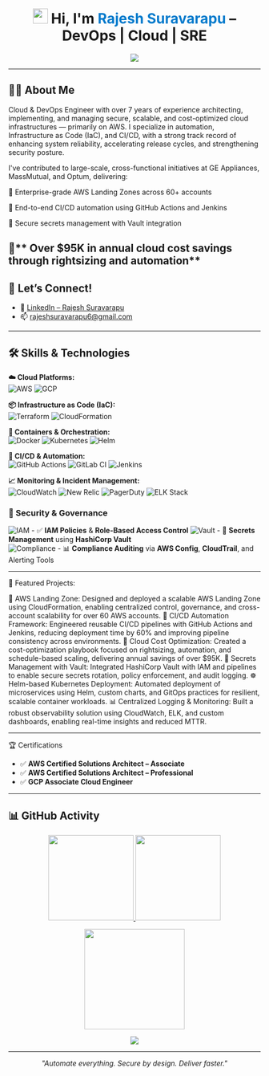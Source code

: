 <h1 align="center">
  <img src="https://github.githubassets.com/images/icons/emoji/unicode/1f44b.png" width="30" /> 
  Hi, I'm <span style="color:#007ACC;">Rajesh Suravarapu</span> – DevOps | Cloud | SRE
</h1>

<p align="center">
  <img src="https://readme-typing-svg.demolab.com?font=Fira+Code&duration=2500&pause=1000&center=true&width=500&lines=Cloud+%7C+DevOps+%7C+SRE+Engineer;AWS+%7C+GCP+%7C+Terraform+%7C+CI%2FCD;AWS+Landing+Zones+%26+Terraform+Expert;Automate+Everything+%F0%9F%9A%80;Secure+By+Design+%F0%9F%94%92;Deliver+Faster+%E2%9C%85" />
</p>


---

## 🧑‍💼 About Me

Cloud & DevOps Engineer with over 7 years of experience architecting, implementing, and managing secure, scalable, and cost-optimized cloud infrastructures — primarily on AWS. I specialize in automation, Infrastructure as Code (IaC), and CI/CD, with a strong track record of enhancing system reliability, accelerating release cycles, and strengthening security posture.

I've contributed to large-scale, cross-functional initiatives at GE Appliances, MassMutual, and Optum, delivering:

🔹 Enterprise-grade AWS Landing Zones across 60+ accounts

🔹 End-to-end CI/CD automation using GitHub Actions and Jenkins

🔹 Secure secrets management with Vault integration

🔹** Over $95K in annual cloud cost savings through rightsizing and automation**
---

## 🤝 Let’s Connect!

- 💼 [LinkedIn – Rajesh Suravarapu](https://www.linkedin.com/in/rajesh-suravarapu)
- 📫 [rajeshsuravarapu6@gmail.com](mailto:rajeshsuravarapu6@gmail.com)

---

## 🛠️ Skills & Technologies

**☁️ Cloud Platforms:**  
![AWS](https://img.shields.io/badge/AWS-232F3E?style=flat&logo=amazonaws&logoColor=white)
![GCP](https://img.shields.io/badge/GCP-4285F4?style=flat&logo=googlecloud&logoColor=white)

**📦 Infrastructure as Code (IaC):**  
![Terraform](https://img.shields.io/badge/Terraform-7B42BC?style=flat&logo=terraform)
![CloudFormation](https://img.shields.io/badge/CloudFormation-FF4F8B?style=flat&logo=amazonaws)

**🐳 Containers & Orchestration:**  
![Docker](https://img.shields.io/badge/Docker-2496ED?style=flat&logo=docker)
![Kubernetes](https://img.shields.io/badge/Kubernetes-326CE5?style=flat&logo=kubernetes)
![Helm](https://img.shields.io/badge/Helm-0F1689?style=flat&logo=helm)

**🔁 CI/CD & Automation:**  
![GitHub Actions](https://img.shields.io/badge/GitHub_Actions-2088FF?style=flat&logo=githubactions)
![GitLab CI](https://img.shields.io/badge/GitLab_CI-FC6D26?style=flat&logo=gitlab)
![Jenkins](https://img.shields.io/badge/Jenkins-D24939?style=flat&logo=jenkins)

**📈 Monitoring & Incident Management:**  
![CloudWatch](https://img.shields.io/badge/CloudWatch-FF9900?style=flat&logo=amazonaws)
![New Relic](https://img.shields.io/badge/NewRelic-008C99?style=flat&logo=newrelic)
![PagerDuty](https://img.shields.io/badge/PagerDuty-54C236?style=flat&logo=pagerduty)
![ELK Stack](https://img.shields.io/badge/ELK-005571?style=flat&logo=elasticstack)

### 🔐 Security & Governance

![IAM](https://img.shields.io/badge/IAM-Role%20Based%20Access-blue?style=flat&logo=amazonaws&logoColor=white) - ✅ **IAM Policies** & **Role-Based Access Control**
![Vault](https://img.shields.io/badge/Vault-Secrets%20Management-orange?style=flat&logo=hashicorp&logoColor=white) - 🔐 **Secrets Management** using **HashiCorp Vault**  
![Compliance](https://img.shields.io/badge/Compliance-CloudTrail%20%26%20AWS%20Config-green?style=flat&logo=amazonaws&logoColor=white) - 📊 **Compliance Auditing** via **AWS Config**, **CloudTrail**, and Alerting Tools  

---

🧪 Featured Projects:

🚀 AWS Landing Zone: Designed and deployed a scalable AWS Landing Zone using CloudFormation, enabling centralized control, governance, and cross-account scalability for over 60 AWS accounts.
🔁 CI/CD Automation Framework: Engineered reusable CI/CD pipelines with GitHub Actions and Jenkins, reducing deployment time by 60% and improving pipeline consistency across environments.
💸 Cloud Cost Optimization: Created a cost-optimization playbook focused on rightsizing, automation, and schedule-based scaling, delivering annual savings of over $95K.
🔐 Secrets Management with Vault: Integrated HashiCorp Vault with IAM and pipelines to enable secure secrets rotation, policy enforcement, and audit logging.
☸️ Helm-based Kubernetes Deployment: Automated deployment of microservices using Helm, custom charts, and GitOps practices for resilient, scalable container workloads.
📊 Centralized Logging & Monitoring: Built a robust observability solution using CloudWatch, ELK, and custom dashboards, enabling real-time insights and reduced MTTR.

---

🏆 Certifications

- ✅ **AWS Certified Solutions Architect – Associate**  
- ✅ **AWS Certified Solutions Architect – Professional**  
- ✅ **GCP Associate Cloud Engineer**  

---

## 📊 GitHub Activity

<p align="center">
  <a href="https://github.com/rajeshsuravarapu06">
    <img src="https://github-readme-stats.vercel.app/api?username=rajeshsuravarapu06&show_icons=true&theme=tokyonight&custom_title=My%20GitHub%20Stats" height="170"/>
  </a>
  <a href="https://github.com/rajeshsuravarapu06">
    <img src="https://github-readme-stats.vercel.app/api/top-langs/?username=rajeshsuravarapu06&layout=compact&theme=tokyonight" height="170"/>
  </a>
</p>

<p align="center">
  <a href="https://github.com/rajeshsuravarapu06">
    <img src="https://github-readme-streak-stats.herokuapp.com?user=rajeshsuravarapu06&theme=tokyonight&hide_border=true&date_format=M%20j%5B%2C%20Y%5D" height="200"/>
  </a>
</p>

<p align="center">
  <img src="https://komarev.com/ghpvc/?username=rajeshsuravarapu06&label=Profile%20Views&color=0e75b6&style=flat-square" />
</p>

---

<p align="center"><i>"Automate everything. Secure by design. Deliver faster."</i></p>
